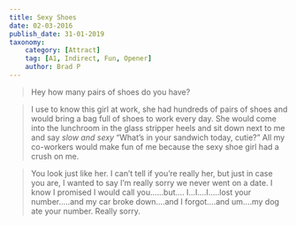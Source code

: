 ```yaml
---
title: Sexy Shoes
date: 02-03-2016
publish_date: 31-01-2019
taxonomy:
    category: [Attract]
    tag: [A1, Indirect, Fun, Opener]
    author: Brad P
---
```


> Hey how many pairs of shoes do you have? 

> I use to know this girl at work, she had hundreds of pairs of shoes and would bring a bag full of shoes to work every day. She would come into the lunchroom in the glass stripper heels and sit down next to me and say _slow and sexy_ “What’s in your sandwich today, cutie?” All my co-workers would make fun of me because the sexy shoe girl had a crush on me. 

> You look just like her. I can’t tell if you’re really her, but just in case you are, I wanted to say I’m really sorry we never went on a date. I know I promised I would call you......but.... I...I....I.....lost your number.....and my car broke down....and I forgot....and um....my dog ate your number. Really sorry.